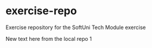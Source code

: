 # exercise-repo
Exercise repository for the SoftUni Tech Module exercise

New text here from the local repo 1